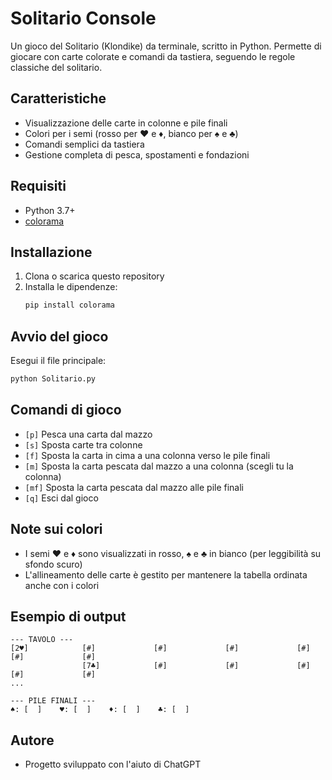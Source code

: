 # Solitario Console

Un gioco del Solitario (Klondike) da terminale, scritto in Python. Permette di giocare con carte colorate e comandi da tastiera, seguendo le regole classiche del solitario.

## Caratteristiche
- Visualizzazione delle carte in colonne e pile finali
- Colori per i semi (rosso per ♥ e ♦, bianco per ♠ e ♣)
- Comandi semplici da tastiera
- Gestione completa di pesca, spostamenti e fondazioni

## Requisiti
- Python 3.7+
- [colorama](https://pypi.org/project/colorama/)

## Installazione
1. Clona o scarica questo repository
2. Installa le dipendenze:
   ```bash
   pip install colorama
   ```

## Avvio del gioco
Esegui il file principale:
```bash
python Solitario.py
```

## Comandi di gioco
- `[p]` Pesca una carta dal mazzo
- `[s]` Sposta carte tra colonne
- `[f]` Sposta la carta in cima a una colonna verso le pile finali
- `[m]` Sposta la carta pescata dal mazzo a una colonna (scegli tu la colonna)
- `[mf]` Sposta la carta pescata dal mazzo alle pile finali
- `[q]` Esci dal gioco

## Note sui colori
- I semi ♥ e ♦ sono visualizzati in rosso, ♠ e ♣ in bianco (per leggibilità su sfondo scuro)
- L'allineamento delle carte è gestito per mantenere la tabella ordinata anche con i colori

## Esempio di output
```
--- TAVOLO ---
[2♥]            [#]             [#]             [#]             [#]             [#]             [#]
                [7♣]            [#]             [#]             [#]             [#]             [#]
...

--- PILE FINALI ---
♠: [  ]    ♥: [  ]    ♦: [  ]    ♣: [  ]
```

## Autore
- Progetto sviluppato con l'aiuto di ChatGPT 